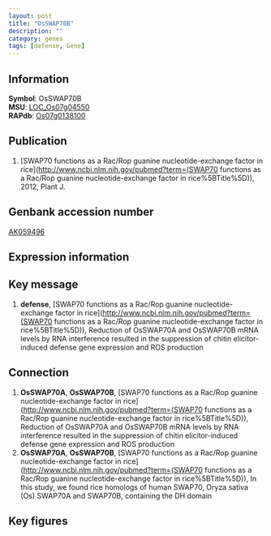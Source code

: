 ```yaml
---
layout: post
title: "OsSWAP70B"
description: ""
category: genes
tags: [defense, Gene]
---
```


## Information
__Symbol__: OsSWAP70B  
__MSU__: [LOC_Os07g04550](http://rice.plantbiology.msu.edu/cgi-bin/ORF_infopage.cgi?orf=LOC_Os07g04550)  
__RAPdb__: [Os07g0138100](http://rapdb.dna.affrc.go.jp/viewer/gbrowse_details/irgsp1?name=Os07g0138100)  

## Publication
1. [SWAP70 functions as a Rac/Rop guanine nucleotide-exchange factor in rice](http://www.ncbi.nlm.nih.gov/pubmed?term=(SWAP70 functions as a Rac/Rop guanine nucleotide-exchange factor in rice%5BTitle%5D)), 2012, Plant J.

## Genbank accession number
[AK059496](http://www.ncbi.nlm.nih.gov/nuccore/AK059496)

## Expression information

## Key message
1. __defense__, [SWAP70 functions as a Rac/Rop guanine nucleotide-exchange factor in rice](http://www.ncbi.nlm.nih.gov/pubmed?term=(SWAP70 functions as a Rac/Rop guanine nucleotide-exchange factor in rice%5BTitle%5D)),  Reduction of OsSWAP70A and OsSWAP70B mRNA levels by RNA interference resulted in the suppression of chitin elicitor-induced defense gene expression and ROS production

## Connection
1. __OsSWAP70A__, __OsSWAP70B__, [SWAP70 functions as a Rac/Rop guanine nucleotide-exchange factor in rice](http://www.ncbi.nlm.nih.gov/pubmed?term=(SWAP70 functions as a Rac/Rop guanine nucleotide-exchange factor in rice%5BTitle%5D)),  Reduction of OsSWAP70A and OsSWAP70B mRNA levels by RNA interference resulted in the suppression of chitin elicitor-induced defense gene expression and ROS production
2. __OsSWAP70A__, __OsSWAP70B__, [SWAP70 functions as a Rac/Rop guanine nucleotide-exchange factor in rice](http://www.ncbi.nlm.nih.gov/pubmed?term=(SWAP70 functions as a Rac/Rop guanine nucleotide-exchange factor in rice%5BTitle%5D)),  In this study, we found rice homologs of human SWAP70, Oryza sativa (Os) SWAP70A and SWAP70B, containing the DH domain

## Key figures


